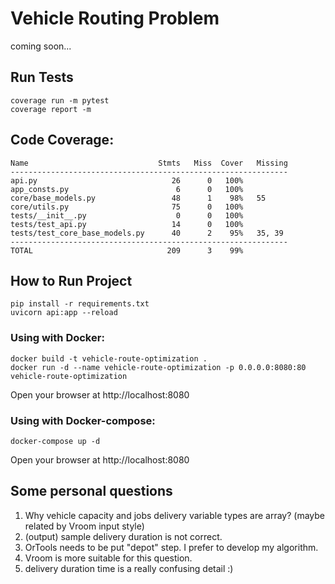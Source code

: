 # Vehicle Routing Problem
coming soon...

## Run Tests
```shell
coverage run -m pytest
coverage report -m
```

## Code Coverage:
```doctest
Name                             Stmts   Miss  Cover   Missing
--------------------------------------------------------------
api.py                              26      0   100%
app_consts.py                        6      0   100%
core/base_models.py                 48      1    98%   55
core/utils.py                       75      0   100%
tests/__init__.py                    0      0   100%
tests/test_api.py                   14      0   100%
tests/test_core_base_models.py      40      2    95%   35, 39
--------------------------------------------------------------
TOTAL                              209      3    99%
```

## How to Run Project
```shell
pip install -r requirements.txt
uvicorn api:app --reload  
```
### Using with Docker:
```shell
docker build -t vehicle-route-optimization .
docker run -d --name vehicle-route-optimization -p 0.0.0.0:8080:80 vehicle-route-optimization
```
Open your browser at http://localhost:8080  
### Using with Docker-compose:
```shell
docker-compose up -d
```
Open your browser at http://localhost:8080

## Some personal questions
1) Why vehicle capacity and jobs delivery variable types are array? (maybe related by Vroom input style)
2) (output) sample delivery duration is not correct.
3) OrTools needs to be put "depot" step. I prefer to develop my algorithm.
4) Vroom is more suitable for this question.
5) delivery duration time is a really confusing detail :)